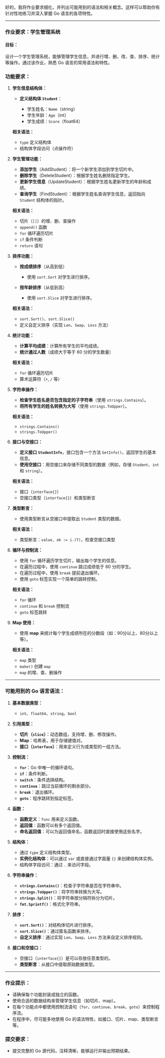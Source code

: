 好的，我将作业要求细化，并列出可能用到的语法和相关概念。这样可以帮助你有针对性地练习并深入掌握 Go 语言的各项特性。

---

### **作业要求：学生管理系统**

#### **目标：**

设计一个学生管理系统，能够管理学生信息，并进行增、删、改、查、排序、统计等操作。通过该作业，熟悉 Go 语言的常用语法和特性。

### **功能要求：**

1. **学生信息结构体：**

    * **定义结构体 `Student`**：

        * 学生姓名：`Name`（string）
        * 学生年龄：`Age`（int）
        * 学生成绩：`Score`（float64）

   **相关语法：**

    * `type` 定义结构体
    * 结构体字段访问（点操作符）

2. **学生管理功能：**

    * **添加学生**（AddStudent）：将一个新学生添加到学生切片中。
    * **删除学生**（DeleteStudent）：根据学生姓名删除指定学生。
    * **更新学生信息**（UpdateStudent）：根据学生姓名更新学生的年龄和成绩。
    * **查询学生**（FindStudent）：根据学生姓名查询学生信息，返回指向 `Student` 结构体的指针。

   **相关语法：**

    * 切片（`[]`）的增、删、查操作
    * `append()` 函数
    * `for` 循环遍历切片
    * `if` 条件判断
    * `return` 语句

3. **排序功能：**

    * **按成绩排序**（从高到低）

        * 使用 `sort.Sort` 对学生进行排序。
    * **按年龄排序**（从低到高）

        * 使用 `sort.Slice` 对学生进行排序。

   **相关语法：**

    * `sort.Sort()`、`sort.Slice()`
    * 定义自定义排序（实现 `Len`、`Swap`、`Less` 方法）

4. **统计功能：**

    * **计算平均成绩**：计算所有学生的平均成绩。
    * **统计通过人数**（成绩大于等于 60 分的学生数量）

   **相关语法：**

    * `for` 循环遍历切片
    * 算术运算符（`+`, `/` 等）

5. **字符串操作：**

    * **检查学生姓名是否包含指定的子字符串**（使用 `strings.Contains`）。
    * **将所有学生的姓名转换为大写**（使用 `strings.ToUpper`）。

   **相关语法：**

    * `strings.Contains()`
    * `strings.ToUpper()`

6. **接口与空接口：**

    * **定义接口 `StudentInfo`**，接口包含一个方法 `GetInfo()`，返回学生的基本信息。
    * **使用空接口**：用空接口来存储不同类型的数据（例如，存储 `Student`、`int` 和 `string`）。

   **相关语法：**

    * 接口（`interface{}`）
    * 空接口类型（`interface{}`）和类型断言

7. **类型断言：**

    * 使用类型断言从空接口中提取出 `Student` 类型的数据。

   **相关语法：**

    * 类型断言：`value, ok := i.(T)`，检查空接口类型

8. **循环与控制流：**

    * 使用 `for` 循环遍历学生切片，输出每个学生的信息。
    * 在遍历过程中，使用 `continue` 跳过成绩低于 60 分的学生。
    * 在遍历过程中，使用 `break` 提前退出循环。
    * 使用 `goto` 标签实现一个简单的跳转控制。

   **相关语法：**

    * `for` 循环
    * `continue` 和 `break` 控制流
    * `goto` 标签跳转

9. **Map 使用：**

    * 使用 **map** 来统计每个学生成绩所在的分数段（如：90分以上、80分以上等）。

   **相关语法：**

    * `map` 类型
    * `make()` 创建 `map`
    * `map` 的增、查、删操作

---

### **可能用到的 Go 语言语法：**

1. **基本数据类型：**

    * `int`、`float64`、`string`、`bool`

2. **引用类型：**

    * **切片（`slice`）**：动态数组，支持增、删、修改操作。
    * **Map**：哈希表，用于存储键值对。
    * **接口（`interface`）**：用来定义行为或类型的一组方法。

3. **控制流：**

    * **`for`**：Go 中唯一的循环语句。
    * **`if`**：条件判断。
    * **`switch`**：条件选择结构。
    * **`continue`**：跳过当前循环的剩余部分。
    * **`break`**：退出循环。
    * **`goto`**：程序跳转到指定标签。

4. **函数：**

    * **函数定义**：`func` 用来定义函数。
    * **返回值**：函数可以有多个返回值。
    * **命名返回值**：可以为返回值命名，函数返回时直接使用这些名字。

5. **结构体：**

    * 通过 `type` 定义结构体类型。
    * **实例化结构体**：可以通过 `var` 或直接通过字面量 `{}` 来创建结构体实例。
    * 结构体字段访问：通过 `.` 来访问字段。

6. **字符串操作：**

    * **`strings.Contains()`**：检查子字符串是否在字符串中。
    * **`strings.ToUpper()`**：将字符串转换为大写。
    * **`strings.Split()`**：将字符串按分隔符拆分为切片。
    * **`fmt.Sprintf()`**：格式化字符串。

7. **排序：**

    * **`sort.Sort()`**：对结构体切片进行排序。
    * **`sort.Slice()`**：通过匿名函数来排序。
    * **自定义排序**：通过实现 `Len`、`Swap`、`Less` 方法来自定义排序规则。

8. **接口和空接口：**

    * 空接口（`interface{}`）是可以存放任意类型的。
    * **类型断言**：从接口中提取原始数据类型。

---

### **作业提示：**

* 请确保每个功能封装成独立的函数。
* 使用合适的数据结构来管理学生信息（如切片、map）。
* 在每个功能点中都使用控制流语句（`for`、`continue`、`break`、`goto`）来控制程序流。
* 在程序中，尽可能多地使用 Go 的语法特性，如接口、切片、map、类型断言等。

### **提交要求：**

* 提交完整的 Go 源代码，注释清晰，能够运行并输出预期结果。
